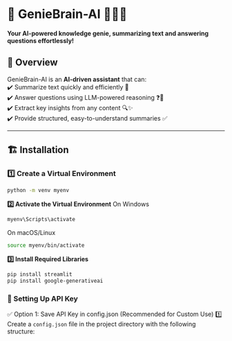 # 🚀 GenieBrain-AI 🧞‍♂️✨  
**Your AI-powered knowledge genie, summarizing text and answering questions effortlessly!**  

## 📝 Overview  
GenieBrain-AI is an **AI-driven assistant** that can:  
✔️ Summarize text quickly and efficiently 📜  
✔️ Answer questions using LLM-powered reasoning ❓🤖  
✔️ Extract key insights from any content 🔍✨  
✔️ Provide structured, easy-to-understand summaries ✅  

---

## 🏗️ Installation  

### 1️⃣ Create a Virtual Environment  
```sh
python -m venv myenv

```
**2️⃣ Activate the Virtual Environment**
On Windows
```sh
myenv\Scripts\activate
```
On macOS/Linux
```sh
source myenv/bin/activate

```
**3️⃣ Install Required Libraries**
```sh
pip install streamlit  
pip install google-generativeai
```
### 🔑 Setting Up API Key
✅ Option 1: Save API Key in config.json (Recommended for Custom Use)
1️⃣ Create a `config.json` file in the project directory with the following structure:
